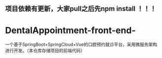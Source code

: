 ## 项目依赖有更新，大家pull之后先npm install ！！！



# DentalAppointment-front-end-

一个基于SpringBoot+SpringCloud+Vue的口腔预约就诊平台，采用微服务架构进行开发。（本仓库存储项目的前端代码）
